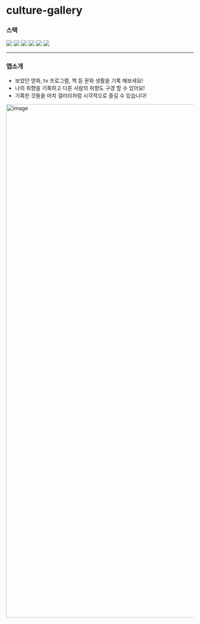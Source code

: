 # culture-gallery


### 스택
<img src="https://img.shields.io/badge/React-61DAFB?style=for-the-badge&logo=React&logoColor=white"> <img src="https://img.shields.io/badge/Redux-764ABC?style=for-the-badge&logo=Redux&logoColor=white"> <img src="https://img.shields.io/badge/typescript-3178C6?style=for-the-badge&logo=typescript&logoColor=white"> <img src="https://img.shields.io/badge/firebase-FFCA28?style=for-the-badge&logo=firebase&logoColor=white"> <img src="https://img.shields.io/badge/styled components-DB7093?style=for-the-badge&logo=styled-components&logoColor=white">
 <img src="https://img.shields.io/badge/framer-0055FF?style=for-the-badge&logo=framer&logoColor=white">
<hr>

### 앱소개

* 보았던 영화, tv 프로그램, 책 등 문화 생활을 기록 해보세요!
* 나의 취향을 기록하고 다른 사람의 취향도 구경 할 수 있어요!
* 기록한 것들을 마치 갤러리처럼 시각적으로 즐길 수 있습니다!


<img width="1377" alt="image" src="https://user-images.githubusercontent.com/115640584/230406540-03ff7832-11f0-4fd2-92e6-4f1d6963d9f7.png">
